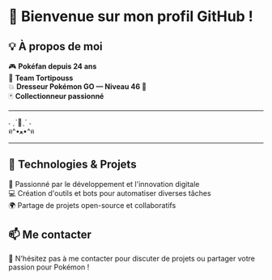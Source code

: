 # 👋 Bienvenue sur mon profil GitHub !

## 💡 À propos de moi

🎮 **Pokéfan depuis 24 ans**  
🌱 **Team Tortipouss**  
💥 **Dresseur Pokémon GO — Niveau 46 🏅**  
🃏 **Collectionneur passionné**  

---

˗ ˏˋ🌟ˎˊ ˗  
  ฅ^•ﻌ•^ฅ  

---

## 🔧 Technologies & Projets

🚀 Passionné par le développement et l'innovation digitale  
💻 Création d'outils et bots pour automatiser diverses tâches  
🌍 Partage de projets open-source et collaboratifs

## 📫 Me contacter

💬 N'hésitez pas à me contacter pour discuter de projets ou partager votre passion pour Pokémon !
